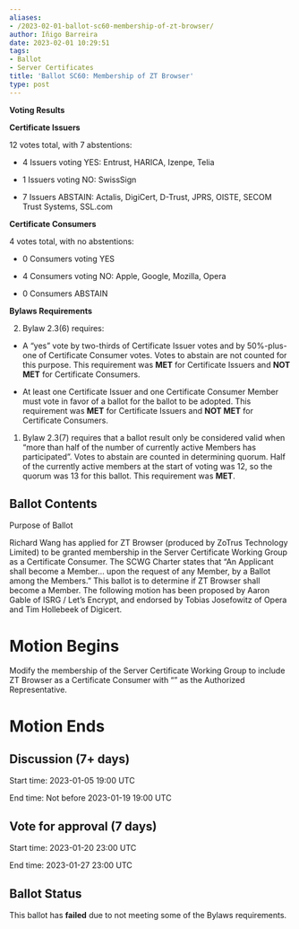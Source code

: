 ```yaml
---
aliases:
- /2023-02-01-ballot-sc60-membership-of-zt-browser/
author: Iñigo Barreira
date: 2023-02-01 10:29:51
tags:
- Ballot
- Server Certificates
title: 'Ballot SC60: Membership of ZT Browser'
type: post
---
```


**Voting Results**

**Certificate Issuers**

12 votes total, with 7 abstentions:

- 4 Issuers voting YES: Entrust, HARICA, Izenpe, Telia

- 1 Issuers voting NO: SwissSign

- 7 Issuers ABSTAIN: Actalis, DigiCert, D-Trust, JPRS, OISTE, SECOM Trust Systems, SSL.com

**Certificate Consumers**

4 votes total, with no abstentions:

- 0 Consumers voting YES

- 4 Consumers voting NO: Apple, Google, Mozilla, Opera

- 0 Consumers ABSTAIN

**Bylaws Requirements**

2. Bylaw 2.3(6) requires:

- A “yes” vote by two-thirds of Certificate Issuer votes and by 50%-plus-one of Certificate Consumer votes. Votes to abstain are not counted for this purpose. This requirement was **MET** for Certificate Issuers and **NOT MET** for Certificate Consumers.

- At least one Certificate Issuer and one Certificate Consumer Member must vote in favor of a ballot for the ballot to be adopted. This requirement was **MET** for Certificate Issuers and **NOT MET** for Certificate Consumers.

1. Bylaw 2.3(7) requires that a ballot result only be considered valid when “more than half of the number of currently active Members has participated”. Votes to abstain are counted in determining quorum. Half of the currently active members at the start of voting was 12, so the quorum was 13 for this ballot. This requirement was **MET**.

## Ballot Contents

Purpose of Ballot

Richard Wang has applied for ZT Browser (produced by ZoTrus Technology Limited) to be granted membership in the Server Certificate Working Group as a Certificate Consumer. The SCWG Charter states that “An Applicant shall become a Member… upon the request of any Member, by a Ballot among the Members.” This ballot is to determine if ZT Browser shall become a Member. The following motion has been proposed by Aaron Gable of ISRG / Let’s Encrypt, and endorsed by Tobias Josefowitz of Opera and Tim Hollebeek of Digicert.

# Motion Begins

Modify the membership of the Server Certificate Working Group to include ZT Browser as a Certificate Consumer with “” as the Authorized Representative.

# Motion Ends

## Discussion (7+ days)

Start time: 2023-01-05 19:00 UTC

End time: Not before 2023-01-19 19:00 UTC

## Vote for approval (7 days)

Start time: 2023-01-20 23:00 UTC

End time: 2023-01-27 23:00 UTC

## Ballot Status

This ballot has **failed** due to not meeting some of the Bylaws requirements.